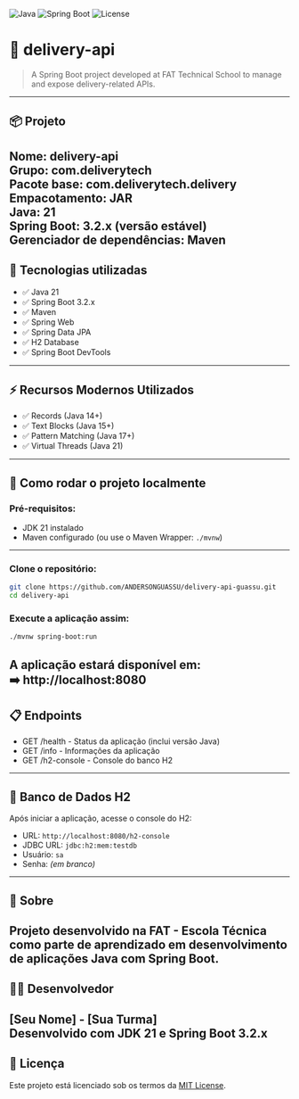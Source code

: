 ![Java](https://img.shields.io/badge/Java-21-blue)
![Spring Boot](https://img.shields.io/badge/Spring%20Boot-3.2.x-brightgreen)
![License](https://img.shields.io/badge/license-MIT-blue)

# 🚚 delivery-api

> A Spring Boot project developed at FAT Technical School to manage and expose delivery-related APIs.
---

## 📦 Projeto

**Nome:** delivery-api  
**Grupo:** com.deliverytech  
**Pacote base:** com.deliverytech.delivery  
**Empacotamento:** JAR  
**Java:** 21  
**Spring Boot:** 3.2.x (versão estável)  
**Gerenciador de dependências:** Maven  
---

## 🔧 Tecnologias utilizadas

- ✅ Java 21
- ✅ Spring Boot 3.2.x
- ✅ Maven
- ✅ Spring Web
- ✅ Spring Data JPA
- ✅ H2 Database
- ✅ Spring Boot DevTools
---
## ⚡ Recursos Modernos Utilizados
- ✅ Records (Java 14+)
- ✅ Text Blocks (Java 15+)
- ✅ Pattern Matching (Java 17+)
- ✅ Virtual Threads (Java 21)
---


## 🚀 Como rodar o projeto localmente

### Pré-requisitos:
- JDK 21 instalado
- Maven configurado (ou use o Maven Wrapper: `./mvnw`)
---

### Clone o repositório:

```bash
git clone https://github.com/ANDERSONGUASSU/delivery-api-guassu.git
cd delivery-api
```

### Execute a aplicação assim:

```bash
./mvnw spring-boot:run
```

A aplicação estará disponível em:  
➡️ http://localhost:8080
---

## 📋 Endpoints
- GET /health - Status da aplicação (inclui versão Java)
- GET /info - Informações da aplicação
- GET /h2-console - Console do banco H2
---

## 🧪 Banco de Dados H2

Após iniciar a aplicação, acesse o console do H2:

- URL: `http://localhost:8080/h2-console`
- JDBC URL: `jdbc:h2:mem:testdb`
- Usuário: `sa`
- Senha: *(em branco)*
---

## 🏫 Sobre

Projeto desenvolvido na **FAT - Escola Técnica** como parte de aprendizado em desenvolvimento de aplicações Java com Spring Boot.
---

## 👨‍💻 Desenvolvedor
[Seu Nome] - [Sua Turma]  
Desenvolvido com JDK 21 e Spring Boot 3.2.x
---

## 📄 Licença

Este projeto está licenciado sob os termos da [MIT License](LICENSE).